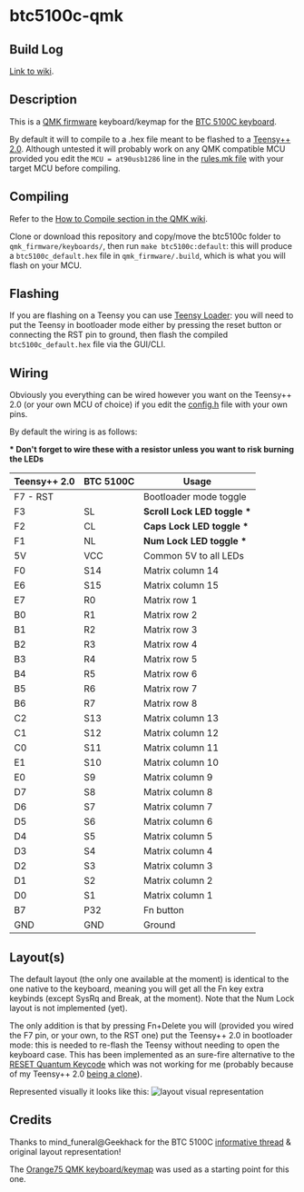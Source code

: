# btc5100c-qmk

## Build Log
[Link to wiki](https://github.com/Wyse-/btc5100c-qmk/wiki/Build-Log).

## Description
This is a [QMK firmware](https://github.com/qmk/qmk_firmware) keyboard/keymap for the [BTC 5100C keyboard](https://geekhack.org/index.php?topic=84303.0).

By default it will to compile to a .hex file meant to be flashed to a [Teensy++ 2.0](https://www.pjrc.com/store/teensypp.html). Although untested it will probably work on any QMK compatible MCU provided you edit the `MCU = at90usb1286` line in the [rules.mk file](https://github.com/Wyse-/btc5100c-qmk/blob/master/btc5100c/rules.mk#L2) with your target MCU before compiling.

## Compiling
Refer to the [How to Compile section in the QMK wiki](https://docs.qmk.fm/#/README?id=how-to-compile).

Clone or download this repository and copy/move the btc5100c folder to `qmk_firmware/keyboards/`, then run `make btc5100c:default`: this will produce a `btc5100c_default.hex` file in `qmk_firmware/.build`, which is what you will flash on your MCU.

## Flashing
If you are flashing on a Teensy you can use [Teensy Loader](https://www.pjrc.com/teensy/loader.html): you will need to put the Teensy in bootloader mode either by pressing the reset button or connecting the RST pin to ground, then flash the compiled `btc5100c_default.hex` file via the GUI/CLI.

## Wiring
Obviously you everything can be wired however you want on the Teensy++ 2.0 (or your own MCU of choice) if you edit the [config.h](https://github.com/Wyse-/btc5100c-qmk/blob/master/btc5100c/config.h) file with your own pins.

By default the wiring is as follows:

**\* Don't forget to wire these with a resistor unless you want to risk burning the LEDs**

| Teensy++ 2.0  | BTC 5100C | Usage            |
| ------------- | --------- | ---------------- |
| F7 - RST      |           | Bootloader mode toggle        |
| F3            | SL        | **Scroll Lock LED toggle \*** |
| F2            | CL        | **Caps Lock LED toggle \***   |
| F1            | NL        | **Num Lock LED toggle \***    |
| 5V            | VCC       | Common 5V to all LEDs         |
| F0            | S14       | Matrix column 14 |
| E6            | S15       | Matrix column 15 |
| E7            | R0        | Matrix row 1     |
| B0            | R1        | Matrix row 2     |
| B1            | R2        | Matrix row 3     |
| B2            | R3        | Matrix row 4     |
| B3            | R4        | Matrix row 5     |
| B4            | R5        | Matrix row 6     |
| B5            | R6        | Matrix row 7     |
| B6            | R7        | Matrix row 8     |
| C2            | S13       | Matrix column 13 |
| C1            | S12       | Matrix column 12 |
| C0            | S11       | Matrix column 11 |
| E1            | S10       | Matrix column 10 |
| E0            | S9        | Matrix column 9  |
| D7            | S8        | Matrix column 8  |
| D6            | S7        | Matrix column 7  |
| D5            | S6        | Matrix column 6  |
| D4            | S5        | Matrix column 5  |
| D3            | S4        | Matrix column 4  |
| D2            | S3        | Matrix column 3  |
| D1            | S2        | Matrix column 2  |
| D0            | S1        | Matrix column 1  |
| B7            | P32       | Fn button        |
| GND           | GND       | Ground           |

## Layout(s)
The default layout (the only one available at the moment) is identical to the one native to the keyboard, meaning you will get all the Fn key extra keybinds (except SysRq and Break, at the moment). Note that the Num Lock layout is not implemented (yet). 

The only addition is that by pressing Fn+Delete you will (provided you wired the F7 pin, or your own, to the RST one) put the Teensy++ 2.0 in bootloader mode: this is needed to re-flash the Teensy without needing to open the keyboard case. This has been implemented as an sure-fire alternative to the [RESET Quantum Keycode](https://github.com/qmk/qmk_firmware/blob/master/docs/quantum_keycodes.md#qmk-keycodes) which was not working for me (probably because of my Teensy++ 2.0 [being a clone](https://github.com/qmk/qmk_firmware/issues/532#issuecomment-239353210)).

Represented visually it looks like this:
![layout visual representation](https://user-images.githubusercontent.com/5454041/56539531-84c3ba00-6566-11e9-92ba-0862f1f4e1c9.png)

## Credits
Thanks to mind_funeral@Geekhack for the BTC 5100C [informative thread](https://geekhack.org/index.php?topic=84303.0) & original layout representation!

The [Orange75 QMK keyboard/keymap](https://github.com/qmk/qmk_firmware/tree/master/keyboards/orange75) was used as a starting point for this one.
